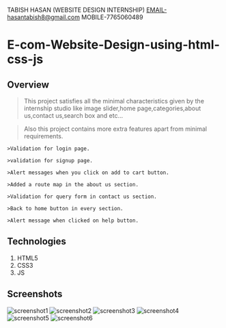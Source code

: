 TABISH HASAN
(WEBSITE DESIGN INTERNSHIP)
EMAIL-hasantabish8@gmail.com
MOBILE-7765060489


# E-com-Website-Design-using-html-css-js

## Overview
>This project satisfies all the minimal characteristics given by the internship studio like image slider,home page,categories,about us,contact us,search box and etc...

>Also this project contains more extra features apart from minimal requirements.

	>Validation for login page.
	
	>validation for signup page.

	>Alert messages when you click on add to cart button.
	
	>Added a route map in the about us section.
	
	>Validation for query form in contact us section.
	
	>Back to home button in every section.
	
	>Alert message when clicked on help button.
	
## Technologies
1. HTML5
2. CSS3
3. JS

## Screenshots

![screenshot1](screenshots/1.PNG)
![screenshot2](screenshots/2.PNG)
![screenshot3](screenshots/3.PNG)
![screenshot4](screenshots/4.PNG)
![screenshot5](screenshots/5.PNG)
![screenshot6](screenshots/6.PNG)
